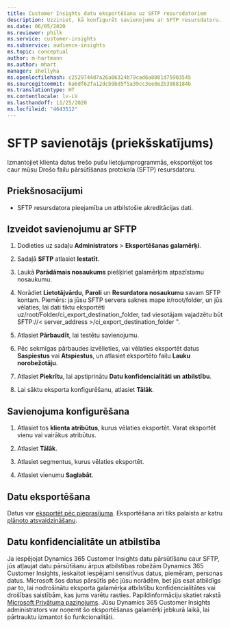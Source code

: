 ```yaml
---
title: Customer Insights datu eksportēšana uz SFTP resursdatoriem
description: Uzziniet, kā konfigurēt savienojumu ar SFTP resursdatoru.
ms.date: 06/05/2020
ms.reviewer: philk
ms.service: customer-insights
ms.subservice: audience-insights
ms.topic: conceptual
author: m-hartmann
ms.author: mhart
manager: shellyha
ms.openlocfilehash: c2529744d7a26a06324b79cad6a8001d75903545
ms.sourcegitcommit: 6a6df62fa12dcb9bd5f5a39cc3ee0e2b3988184b
ms.translationtype: HT
ms.contentlocale: lv-LV
ms.lasthandoff: 11/25/2020
ms.locfileid: "4643512"
---
```

# <a name="connector-for-sftp-preview"></a>SFTP savienotājs (priekšskatījums)

Izmantojiet klienta datus trešo pušu lietojumprogrammās, eksportējot tos caur mūsu Drošo failu pārsūtīšanas protokola (SFTP) resursdatoru.

## <a name="prerequisites"></a>Priekšnosacījumi

- SFTP resursdatora pieejamība un atbilstošie akreditācijas dati.

## <a name="connect-to-sftp"></a>Izveidot savienojumu ar SFTP

1. Dodieties uz sadaļu **Administrators** > **Eksportēšanas galamērķi**.

1. Sadaļā **SFTP** atlasiet **Iestatīt**.

1. Laukā **Parādāmais nosaukums** piešķiriet galamērķim atpazīstamu nosaukumu.

1. Norādiet **Lietotājvārdu**, **Paroli** un **Resurdatora nosaukumu** savam SFTP kontam. Piemērs: ja jūsu SFTP servera saknes mape ir/root/folder, un jūs vēlaties, lai dati tiktu eksportēti uz/root/Folder/ci_export_destination_folder, tad viesotājam vajadzētu būt SFTP://< server_address >/ci_export_destination_folder ".

1. Atlasiet **Pārbaudīt**, lai testētu savienojumu.

1. Pēc sekmīgas pārbaudes izvēlieties, vai vēlaties eksportēt datus **Saspiestus** vai **Atspiestus**, un atlasiet eksportēto failu **Lauku norobežotāju**.

1. Atlasiet **Piekrītu**, lai apstiprinātu **Datu konfidencialitāti un atbilstību**.

1. Lai sāktu eksporta konfigurēšanu, atlasiet **Tālāk**.

## <a name="configure-the-connection"></a>Savienojuma konfigurēšana

1. Atlasiet tos **klienta atribūtus**, kurus vēlaties eksportēt. Varat eksportēt vienu vai vairākus atribūtus.

1. Atlasiet **Tālāk**.

1. Atlasiet segmentus, kurus vēlaties eksportēt.

1. Atlasiet vienumu **Saglabāt**.

## <a name="export-the-data"></a>Datu eksportēšana

Datus var [eksportēt pēc pieprasījuma](export-destinations.md). Eksportēšana arī tiks palaista ar katru [plānoto atsvaidzināšanu](system.md#schedule-tab).

## <a name="data-privacy-and-compliance"></a>Datu konfidencialitāte un atbilstība

Ja iespējojat Dynamics 365 Customer Insights datu pārsūtīšanu caur SFTP, jūs atļaujat datu pārsūtīšanu ārpus atbilstības robežām Dynamics 365 Customer Insights, ieskaitot iespējami sensitīvus datus, piemēram, personas datus. Microsoft šos datus pārsūtīs pēc jūsu norādēm, bet jūs esat atbildīgs par to, lai nodrošinātu eksporta galamērķa atbilstību konfidencialitātes vai drošības saistībām, kas jums varētu rasties. Papildinformāciju skatiet rakstā [Microsoft Privātuma paziņojums](https://go.microsoft.com/fwlink/?linkid=396732).
Jūsu Dynamics 365 Customer Insights administrators var noņemt šo eksportēšanas galamērķi jebkurā laikā, lai pārtrauktu izmantot šo funkcionalitāti.
